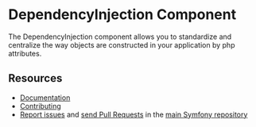 DependencyInjection Component
=============================

The DependencyInjection component allows you to standardize and centralize the way objects
are constructed in your application by php attributes.

Resources
---------

 * [Documentation](https://symfony.com/doc/current/components/dependency_injection.html)
 * [Contributing](https://symfony.com/doc/current/contributing/index.html)
 * [Report issues](https://github.com/symfony/symfony/issues) and
   [send Pull Requests](https://github.com/symfony/symfony/pulls)
   in the [main Symfony repository](https://github.com/symfony/symfony)
